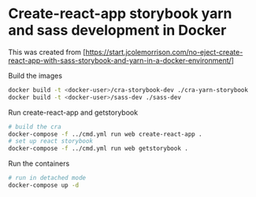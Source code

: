 # Create-react-app storybook yarn and sass development in Docker

This was created from [https://start.jcolemorrison.com/no-eject-create-react-app-with-sass-storybook-and-yarn-in-a-docker-environment/] 

Build the images

```sh
docker build -t <docker-user>/cra-storybook-dev ./cra-yarn-storybook
docker build -t <docker-user>/sass-dev ./sass-dev
```

Run create-react-app and getstorybook

```sh
# build the cra
docker-compose -f ../cmd.yml run web create-react-app .
# set up react storybook
docker-compose -f ../cmd.yml run web getstorybook .
```

Run the containers

```sh
# run in detached mode
docker-compose up -d
```